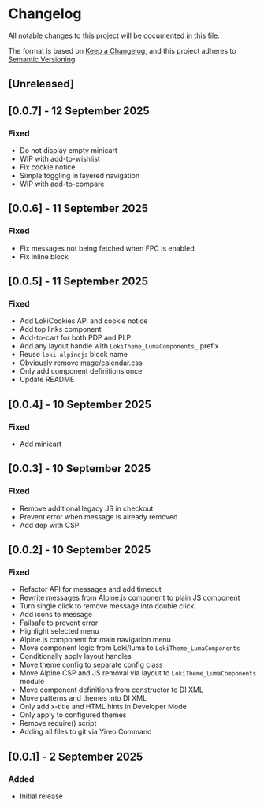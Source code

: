 # Changelog
All notable changes to this project will be documented in this file.

The format is based on [Keep a Changelog](https://keepachangelog.com/en/1.0.0/),
and this project adheres to [Semantic Versioning](https://semver.org/spec/v2.0.0.html).

## [Unreleased]

## [0.0.7] - 12 September 2025
### Fixed
- Do not display empty minicart
- WIP with add-to-wishlist
- Fix cookie notice
- Simple toggling in layered navigation
- WIP with add-to-compare

## [0.0.6] - 11 September 2025
### Fixed
- Fix messages not being fetched when FPC is enabled
- Fix inline block

## [0.0.5] - 11 September 2025
### Fixed
- Add LokiCookies API and cookie notice
- Add top links component
- Add-to-cart for both PDP and PLP
- Add any layout handle with `LokiTheme_LumaComponents_` prefix
- Reuse `loki.alpinejs` block name
- Obviously remove mage/calendar.css
- Only add component definitions once
- Update README

## [0.0.4] - 10 September 2025
### Fixed
- Add minicart

## [0.0.3] - 10 September 2025
### Fixed
- Remove additional legacy JS in checkout
- Prevent error when message is already removed
- Add dep with CSP

## [0.0.2] - 10 September 2025
### Fixed
- Refactor API for messages and add timeout
- Rewrite messages from Alpine.js component to plain JS component
- Turn single click to remove message into double click
- Add icons to message
- Failsafe to prevent error
- Highlight selected menu
- Alpine.js component for main navigation menu
- Move component logic from Loki/luma to `LokiTheme_LumaComponents`
- Conditionally apply layout handles
- Move theme config to separate config class
- Move Alpine CSP and JS removal via layout to `LokiTheme_LumaComponents` module
- Move component definitions from constructor to DI XML
- Move patterns and themes into DI XML
- Only add x-title and HTML hints in Developer Mode
- Only apply to configured themes
- Remove require() script
- Adding all files to git via Yireo Command

## [0.0.1] - 2 September 2025
### Added
- Initial release
